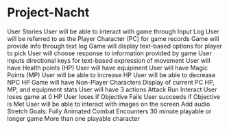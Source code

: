 # Project-Nacht
User Stories
User will be able to interact with game through Input Log
User will be referred to as the Player Character (PC) for game records
Game will provide info through text log
Game will display text-based options for player to pick
User will choose response to information provided by game
User inputs directional keys for text-based expression of movement
User will have Health points (HP)
User will have equipment 
User will have Magic Points (MP)
User will be able to increase HP
User will be able to decrease NPC HP
Game will have Non-Player Characters
Display of current PC HP, MP, and equipment stats
User will have 3 actions
Attack
Run
Interact
User loses game at 0 HP
User loses if Objective Fails
User succeeds if Objective is Met
User will be able to interact with images on the screen
Add audio
Stretch Goals:
Fully Animated Combat Encounters
30 minute playable or longer game
More than one playable character
